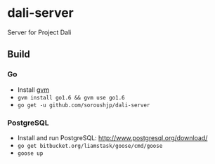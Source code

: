 # dali-server

Server for Project Dali


## Build

### Go

- Install [gvm](https://github.com/moovweb/gvm)
- `gvm install go1.6 && gvm use go1.6`
- `go get -u github.com/soroushjp/dali-server`

### PostgreSQL

- Install and run PostgreSQL: http://www.postgresql.org/download/
- `go get bitbucket.org/liamstask/goose/cmd/goose`
- `goose up`
